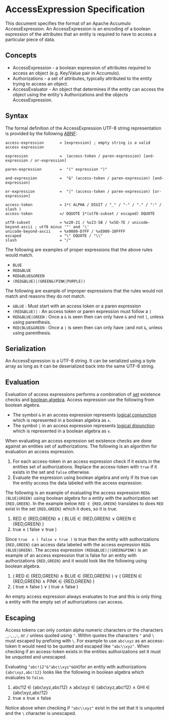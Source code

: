 <!--

    Licensed to the Apache Software Foundation (ASF) under one
    or more contributor license agreements. See the NOTICE file
    distributed with this work for additional information
    regarding copyright ownership. The ASF licenses this file
    to you under the Apache License, Version 2.0 (the
    "License"); you may not use this file except in compliance
    with the License. You may obtain a copy of the License at

      https://www.apache.org/licenses/LICENSE-2.0

    Unless required by applicable law or agreed to in writing,
    software distributed under the License is distributed on an
    "AS IS" BASIS, WITHOUT WARRANTIES OR CONDITIONS OF ANY
    KIND, either express or implied. See the License for the
    specific language governing permissions and limitations
    under the License.

-->

# AccessExpression Specification

This document specifies the format of an Apache Accumulo AccessExpression. An AccessExpression
is an encoding of a boolean expression of the attributes that an entity is required to have to
access a particular piece of data.

## Concepts

* AccessExpression - a boolean expression of attributes required to access an object (e.g. Key/Value pair in Accumulo).
* Authorizations - a set of attributes, typically attributed to the entity trying to access an object.
* AccessEvaluator - An object that determines if the entity can access the object using the entity's Authorizations and the objects AccessExpression.

## Syntax

The formal definition of the AccessExpression UTF-8 string representation is provided by
the following [ABNF][1]:

```
access-expression       = [expression] ; empty string is a valid access expression

expression              =  (access-token / paren-expression) [and-expression / or-expression]

paren-expression        =  "(" expression ")"

and-expression          =  "&" (access-token / paren-expression) [and-expression]

or-expression           =  "|" (access-token / paren-expression) [or-expression]

access-token            = 1*( ALPHA / DIGIT / "_" / "-" / "." / ":" / slash )
access-token            =/ DQUOTE 1*(utf8-subset / escaped) DQUOTE

utf8-subset             = %x20-21 / %x23-5B / %x5D-7E / unicode-beyond-ascii ; utf8 minus '"' and '\'
unicode-beyond-ascii    = %x0080-D7FF / %xE000-10FFFF
escaped                 = "\" DQUOTE / "\\"
slash                   = "/"
```

The following are examples of proper expressions that the above rules would match.

 * `BLUE`
 * `RED&BLUE`
 * `RED&BLUE&GREEN`
 * `(RED&BLUE)|(GREEN&(PINK|PURPLE))`

The following are example of improper expressions that the rules would not match and reasons they do not match.

* `&BLUE` : Must start with an access token or a paren expression
* `(RED&BLUE)|` : An access token or paren expression must follow a `|`
* `RED&BLUE|GREEN` : Once a `&` is seen then can only have `&` and not `|`, unless using parenthesis. 
* `RED|BLUE&GREEN` : Once a `|` is seen then can only have `|`and not `&`, unless using parenthesis.

## Serialization

An AccessExpression is a UTF-8 string. It can be serialized using a byte array as long as it
can be deserialized back into the same UTF-8 string.

## Evaluation

Evaluation of access expressions performs a combination of [set][2] existence
checks and [boolean algebra][3]. Access expression use the following from
boolean algebra.

 * The symbol `&` in an access expression represents [logical conjunction][4]
   which is represented in a boolean algebra as `∧`.
 * The symbol `|` in an access expression represents [logical disjunction][5]
   which is represented in a boolean algebra as `∨`.

When evaluating an access expression set existence checks are done against an
entities set of authorizations. The following is an algorithm for evaluation an
access expression.

 1. For each access-token in an access expression check if it exists in the
    entities set of authorizations. Replace the access-token with `true` if it
    exists in the set and `false` otherwise.
 2. Evaluate the expression using boolean algebra and only if its true can the
    entity access the data labeled with the access expression.

The following is an example of evaluating the access expression
`RED&(BLUE|GREEN)` using boolean algebra for a entity with the authorization
set `{RED,GREEN}`. In the example below `RED ∈ {RED,GREEN}` translates to does
`RED` exist in the set `{RED,GREEN}` which it does, so it is true.

 1. RED ∈ {RED,GREEN} ∧ ( BLUE ∈ {RED,GREEN} ∨ GREEN ∈ {RED,GREEN} )
 2. true  ∧ ( false ∨ true )

Since `true  ∧ ( false ∨ true )` is true then the entity with authorizations
`{RED,GREEN}` can access data labeled with the access expression
`RED&(BLUE|GREEN)`. The access expression `(RED&BLUE)|(GREEN&PINK)` is an
example of an access expression that is false for an entity with authorizations
`{RED,GREEN}` and it would look like the following using boolean algebra.

 1. ( RED ∈ {RED,GREEN} ∧ BLUE ∈ {RED,GREEN} ) ∨ ( GREEN ∈ {RED,GREEN} ∧ PINK ∈
    {RED,GREEN} )
 2. ( true ∧ false ) ∨ ( true ∧ false )

An empty access expression always evaluates to true and this is only thing a
entity with the empty set of authorizations can access.

## Escaping

Access tokens can only contain alpha numeric characters or the characters
`_`,`-`,`.`,`:`, or `/` unless quoted using `"`. Within quotes the characters
`"` and `\` must escaped by prefixing with `\`. For example to use `abc\xyz` as
an access-token it would need to be quoted and escaped like `"abc\\xyz"`. When
checking if an access-token exists in the entities authorizations set it must
be unquoted and unescaped.

Evaluating `"abc!12"&"abc\\xyz"&GHI`for an entity with authorizations
`{abc\xyz,abc!12}` looks like the following in boolean algebra which evaluates
to `false`.

 1. abc!12 ∈ {abc\xyz,abc!12} ∧ abc\xyz ∈ {abc\xyz,abc!12} ∧ GHI ∈
    {abc\xyz,abc!12}
 2. true ∧ true ∧ false

Notice above when checking if `"abc\\xyz"` exist in the set that it is unquoted
and the `\` character is unescaped.

[1]: https://www.rfc-editor.org/rfc/rfc5234
[2]: https://en.wikipedia.org/wiki/Set_(mathematics)
[3]: https://en.wikipedia.org/wiki/Boolean_algebra
[4]: https://en.wikipedia.org/wiki/Logical_conjunction
[5]: https://en.wikipedia.org/wiki/Logical_disjunction
